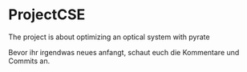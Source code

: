 # ProjectCSE
The project is about optimizing an optical system with pyrate

Bevor ihr irgendwas neues anfangt, schaut euch die Kommentare und Commits an.

